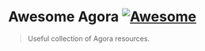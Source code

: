 # Awesome Agora [![Awesome](https://awesome.re/badge.svg)](https://awesome.re)

> Useful collection of Agora resources.
